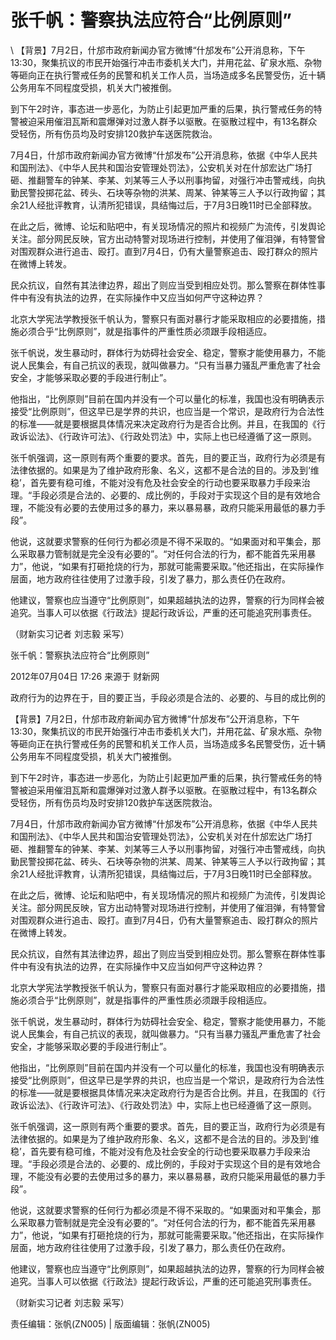 # 张千帆：警察执法应符合“比例原则”  





\ 
【背景】7月2日，什邡市政府新闻办官方微博“什邡发布”公开消息称，下午13:30，聚集抗议的市民开始强行冲击市委机关大门，并用花盆、矿泉水瓶、杂物等砸向正在执行警戒任务的民警和机关工作人员，当场造成多名民警受伤，近十辆公务用车不同程度受损，机关大门被推倒。

到下午2时许，事态进一步恶化，为防止引起更加严重的后果，执行警戒任务的特警被迫采用催泪瓦斯和震爆弹对过激人群予以驱散。在驱散过程中，有13名群众受轻伤，所有伤员均及时安排120救护车送医院救治。

7月4日，什邡市政府新闻办官方微博“什邡发布”公开消息称，依据《中华人民共和国刑法》、《中华人民共和国治安管理处罚法》，公安机关对在什邡宏达广场打砸、推翻警车的钟某、李某、刘某等三人予以刑事拘留，对强行冲击警戒线，向执勤民警投掷花盆、砖头、石块等杂物的洪某、周某、钟某等三人予以行政拘留；其余21人经批评教育，认清所犯错误，具结悔过后，于7月3日晚11时已全部释放。

在此之后，微博、论坛和贴吧中，有关现场情况的照片和视频广为流传，引发舆论关注。部分网民反映，官方出动特警对现场进行控制，并使用了催泪弹，有特警曾对围观群众进行追击、殴打。直到7月4日，仍有大量警察追击、殴打群众的照片在微博上转发。

民众抗议，自然有其法律边界，超出了则应当受到相应处罚。那么警察在群体性事件中有没有执法的边界，在实际操作中又应当如何严守这种边界？

北京大学宪法学教授张千帆认为，警察只有面对暴行才能采取相应的必要措施，措施必须合乎“比例原则”，就是指事件的严重性质必须跟手段相适应。

张千帆说，发生暴动时，群体行为妨碍社会安全、稳定，警察才能使用暴力，不能说人民集会，有自己抗议的表现，就叫做暴力。“只有当暴力骚乱严重危害了社会安全，才能够采取必要的手段进行制止”。

他指出，“比例原则”目前在国内并没有一个可以量化的标准，我国也没有明确表示接受“比例原则”，但这早已是学界的共识，也应当是一个常识，是政府行为合法性的标准——就是要根据具体情况来决定政府行为是否合比例。并且，在我国的《行政诉讼法》、《行政许可法》、《行政处罚法》中，实际上也已经遵循了这一原则。

张千帆强调，这一原则有两个重要的要求。首先，目的要正当，政府行为必须是有法律依据的。如果是为了维护政府形象、名义，这都不是合法的目的。涉及到‘维稳’，首先要有稳可维，不能对没有危及社会安全的行动也要采取暴力手段来治理。“手段必须是合法的、必要的、成比例的，手段对于实现这个目的是有效地合理，不能没有必要的去使用过多的暴力，来以暴易暴，政府只能采用最低的暴力手段”。

他说，这就要求警察的任何行为都必须是不得不采取的。“如果面对和平集会，那么采取暴力管制就是完全没有必要的”。“对任何合法的行为，都不能首先采用暴力”，他说，“如果有打砸抢烧的行为，那就可能需要采取。”他还指出，在实际操作层面，地方政府往往使用了过激手段，引发了暴力，那么责任仍在政府。

他建议，警察也应当遵守“比例原则”，如果超越执法的边界，警察的行为同样会被追究。当事人可以依据《行政法》提起行政诉讼，严重的还可能追究刑事责任。

（财新实习记者 刘志毅 采写）


张千帆：警察执法应符合“比例原则”

2012年07月04日 17:26 来源于 财新网

政府行为的边界在于，目的要正当，手段必须是合法的、必要的、与目的成比例的

【背景】7月2日，什邡市政府新闻办官方微博“什邡发布”公开消息称，下午13:30，聚集抗议的市民开始强行冲击市委机关大门，并用花盆、矿泉水瓶、杂物等砸向正在执行警戒任务的民警和机关工作人员，当场造成多名民警受伤，近十辆公务用车不同程度受损，机关大门被推倒。

到下午2时许，事态进一步恶化，为防止引起更加严重的后果，执行警戒任务的特警被迫采用催泪瓦斯和震爆弹对过激人群予以驱散。在驱散过程中，有13名群众受轻伤，所有伤员均及时安排120救护车送医院救治。

7月4日，什邡市政府新闻办官方微博“什邡发布”公开消息称，依据《中华人民共和国刑法》、《中华人民共和国治安管理处罚法》，公安机关对在什邡宏达广场打砸、推翻警车的钟某、李某、刘某等三人予以刑事拘留，对强行冲击警戒线，向执勤民警投掷花盆、砖头、石块等杂物的洪某、周某、钟某等三人予以行政拘留；其余21人经批评教育，认清所犯错误，具结悔过后，于7月3日晚11时已全部释放。

在此之后，微博、论坛和贴吧中，有关现场情况的照片和视频广为流传，引发舆论关注。部分网民反映，官方出动特警对现场进行控制，并使用了催泪弹，有特警曾对围观群众进行追击、殴打。直到7月4日，仍有大量警察追击、殴打群众的照片在微博上转发。

民众抗议，自然有其法律边界，超出了则应当受到相应处罚。那么警察在群体性事件中有没有执法的边界，在实际操作中又应当如何严守这种边界？

北京大学宪法学教授张千帆认为，警察只有面对暴行才能采取相应的必要措施，措施必须合乎“比例原则”，就是指事件的严重性质必须跟手段相适应。

张千帆说，发生暴动时，群体行为妨碍社会安全、稳定，警察才能使用暴力，不能说人民集会，有自己抗议的表现，就叫做暴力。“只有当暴力骚乱严重危害了社会安全，才能够采取必要的手段进行制止”。

他指出，“比例原则”目前在国内并没有一个可以量化的标准，我国也没有明确表示接受“比例原则”，但这早已是学界的共识，也应当是一个常识，是政府行为合法性的标准——就是要根据具体情况来决定政府行为是否合比例。并且，在我国的《行政诉讼法》、《行政许可法》、《行政处罚法》中，实际上也已经遵循了这一原则。

张千帆强调，这一原则有两个重要的要求。首先，目的要正当，政府行为必须是有法律依据的。如果是为了维护政府形象、名义，这都不是合法的目的。涉及到‘维稳’，首先要有稳可维，不能对没有危及社会安全的行动也要采取暴力手段来治理。“手段必须是合法的、必要的、成比例的，手段对于实现这个目的是有效地合理，不能没有必要的去使用过多的暴力，来以暴易暴，政府只能采用最低的暴力手段”。

他说，这就要求警察的任何行为都必须是不得不采取的。“如果面对和平集会，那么采取暴力管制就是完全没有必要的”。“对任何合法的行为，都不能首先采用暴力”，他说，“如果有打砸抢烧的行为，那就可能需要采取。”他还指出，在实际操作层面，地方政府往往使用了过激手段，引发了暴力，那么责任仍在政府。

他建议，警察也应当遵守“比例原则”，如果超越执法的边界，警察的行为同样会被追究。当事人可以依据《行政法》提起行政诉讼，严重的还可能追究刑事责任。

（财新实习记者 刘志毅 采写）



责任编辑：张帆(ZN005) | 版面编辑：张帆(ZN005)